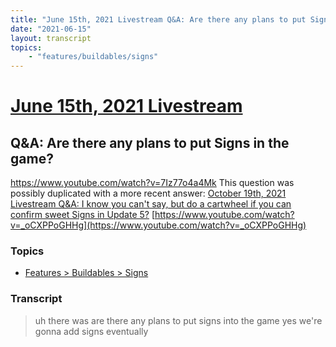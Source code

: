 ```yaml
---
title: "June 15th, 2021 Livestream Q&A: Are there any plans to put Signs in the game?"
date: "2021-06-15"
layout: transcript
topics:
    - "features/buildables/signs"
---
```

# [June 15th, 2021 Livestream](../2021-06-15.md)
## Q&A: Are there any plans to put Signs in the game?
https://www.youtube.com/watch?v=7Iz77o4a4Mk
This question was possibly duplicated with a more recent answer: [October 19th, 2021 Livestream Q&A: I know you can't say, but do a cartwheel if you can confirm sweet Signs in Update 5?](./yt-_oCXPPoGHHg.md) [https://www.youtube.com/watch?v=_oCXPPoGHHg](https://www.youtube.com/watch?v=_oCXPPoGHHg)


### Topics
* [Features > Buildables > Signs](../topics/features/buildables/signs.md)

### Transcript

> uh there was are there any plans to put signs into the game yes we're gonna add signs eventually
